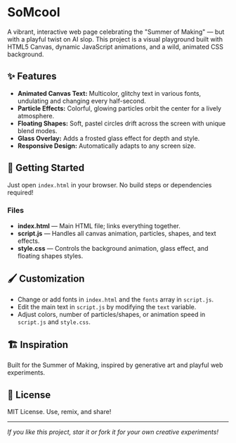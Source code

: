 # SoMcool

A vibrant, interactive web page celebrating the "Summer of Making" — but with a playful twist on AI slop. This project is a visual playground built with HTML5 Canvas, dynamic JavaScript animations, and a wild, animated CSS background.

## ✨ Features

- **Animated Canvas Text:** Multicolor, glitchy text in various fonts, undulating and changing every half-second.
- **Particle Effects:** Colorful, glowing particles orbit the center for a lively atmosphere.
- **Floating Shapes:** Soft, pastel circles drift across the screen with unique blend modes.
- **Glass Overlay:** Adds a frosted glass effect for depth and style.
- **Responsive Design:** Automatically adapts to any screen size.

## 🚀 Getting Started

Just open `index.html` in your browser. No build steps or dependencies required!

### Files

- **index.html** — Main HTML file; links everything together.
- **script.js** — Handles all canvas animation, particles, shapes, and text effects.
- **style.css** — Controls the background animation, glass effect, and floating shapes styles.

## 🖌️ Customization

- Change or add fonts in `index.html` and the `fonts` array in `script.js`.
- Edit the main text in `script.js` by modifying the `text` variable.
- Adjust colors, number of particles/shapes, or animation speed in `script.js` and `style.css`.


## 🏗️ Inspiration

Built for the Summer of Making, inspired by generative art and playful web experiments.

## 📝 License

MIT License. Use, remix, and share!

---

_If you like this project, star it or fork it for your own creative experiments!_

